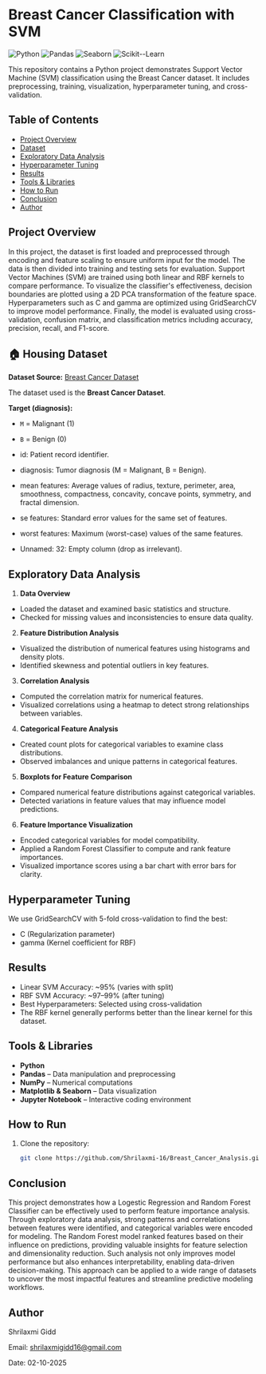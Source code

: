 # Breast Cancer Classification with SVM

![Python](https://img.shields.io/badge/Python-3.10-blue?logo=python&logoColor=white) 
![Pandas](https://img.shields.io/badge/Pandas-1.5-brightgreen) 
![Seaborn](https://img.shields.io/badge/Seaborn-0.12-purple)
![Scikit--Learn](https://img.shields.io/badge/Scikit--Learn-1.2-orange)  


This repository contains a Python project demonstrates Support Vector Machine (SVM) classification using the Breast Cancer dataset. It includes preprocessing, training, visualization, hyperparameter tuning, and cross-validation.

## Table of Contents

- [Project Overview](#project-overview)  
- [Dataset](#HousingDataset)  
- [Exploratory Data Analysis](#exploratory-data-analysis)
- [Hyperparameter Tuning](#HyperparameterTuning)
- [Results](#Results) 
- [Tools & Libraries](#Tools&Libraries)
- [How to Run](#how-to-run)  
- [Conclusion](#conclusion)  
- [Author](#author)
   
## Project Overview

In this project, the dataset is first loaded and preprocessed through encoding and feature scaling to ensure uniform input for the model. The data is then divided into training and testing sets for evaluation. Support Vector Machines (SVM) are trained using both linear and RBF kernels to compare performance. To visualize the classifier's effectiveness, decision boundaries are plotted using a 2D PCA transformation of the feature space. Hyperparameters such as C and gamma are optimized using GridSearchCV to improve model performance. Finally, the model is evaluated using cross-validation, confusion matrix, and classification metrics including accuracy, precision, recall, and F1-score.


## 🏠 Housing Dataset 

**Dataset Source:** [Breast Cancer Dataset](https://www.kaggle.com/datasets/yasserh/breast-cancer-dataset)

The dataset used is the **Breast Cancer Dataset**.  

**Target (diagnosis):**  
- `M` = Malignant (1)  
- `B` = Benign (0)  

- id: Patient record identifier.
- diagnosis: Tumor diagnosis (M = Malignant, B = Benign).
- mean features: Average values of radius, texture, perimeter, area, smoothness, compactness, concavity, concave points, symmetry, and fractal dimension.
- se features: Standard error values for the same set of features.
- worst features: Maximum (worst-case) values of the same features.
- Unnamed: 32: Empty column (drop as irrelevant).

## Exploratory Data Analysis

1. **Data Overview**
  - Loaded the dataset and examined basic statistics and structure.
  - Checked for missing values and inconsistencies to ensure data quality.

2. **Feature Distribution Analysis**
  - Visualized the distribution of numerical features using histograms and density plots.
  - Identified skewness and potential outliers in key features.

3. **Correlation Analysis**
  - Computed the correlation matrix for numerical features.
  - Visualized correlations using a heatmap to detect strong relationships between variables.

4. **Categorical Feature Analysis**
  - Created count plots for categorical variables to examine class distributions.
  - Observed imbalances and unique patterns in categorical features.

5. **Boxplots for Feature Comparison**
  - Compared numerical feature distributions against categorical variables.
  - Detected variations in feature values that may influence model predictions.

6. **Feature Importance Visualization**
  - Encoded categorical variables for model compatibility.
  - Applied a Random Forest Classifier to compute and rank feature importances.
  - Visualized importance scores using a bar chart with error bars for clarity.


## Hyperparameter Tuning

We use GridSearchCV with 5-fold cross-validation to find the best:

- C (Regularization parameter)
- gamma (Kernel coefficient for RBF)

## Results

- Linear SVM Accuracy: ~95% (varies with split)
- RBF SVM Accuracy: ~97–99% (after tuning)
- Best Hyperparameters: Selected using cross-validation
- The RBF kernel generally performs better than the linear kernel for this dataset.


## Tools & Libraries
- **Python**
- **Pandas** – Data manipulation and preprocessing
- **NumPy** – Numerical computations
- **Matplotlib & Seaborn** – Data visualization
- **Jupyter Notebook** – Interactive coding environment

## How to Run
1. Clone the repository:
   ```bash
   git clone https://github.com/Shrilaxmi-16/Breast_Cancer_Analysis.git


## Conclusion

This project demonstrates how a Logestic Regression and Random Forest Classifier can be effectively used to perform feature importance analysis. Through exploratory data analysis, strong patterns and correlations between features were identified, and categorical variables were encoded for modeling. The Random Forest model ranked features based on their influence on predictions, providing valuable insights for feature selection and dimensionality reduction. Such analysis not only improves model performance but also enhances interpretability, enabling data-driven decision-making. This approach can be applied to a wide range of datasets to uncover the most impactful features and streamline predictive modeling workflows.

## Author
Shrilaxmi Gidd

Email: shrilaxmigidd16@gmail.com

Date: 02-10-2025
  

